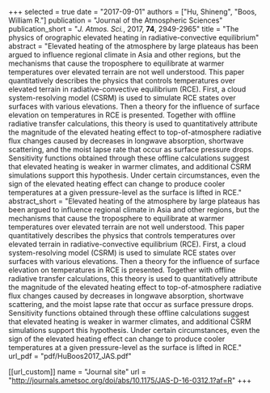 +++
selected = true
date = "2017-09-01"
authors = ["Hu, Shineng", "Boos, William R."]
publication = "Journal of the Atmospheric Sciences"
publication_short = "*J. Atmos. Sci.*, 2017, **74**, 2949-2965"
title = "The physics of orographic elevated heating in radiative-convective equilibrium"
abstract = "Elevated heating of the atmosphere by large plateaus has been argued to influence regional climate in Asia and other regions, but the mechanisms that cause the troposphere to equilibrate at warmer temperatures over elevated terrain are not well understood. This paper quantitatively describes the physics that controls temperatures over elevated terrain in radiative-convective equilibrium (RCE). First, a cloud system-resolving model (CSRM) is used to simulate RCE states over surfaces with various elevations. Then a theory for the influence of surface elevation on temperatures in RCE is presented. Together with offline radiative transfer calculations, this theory is used to quantitatively attribute the magnitude of the elevated heating effect to top-of-atmosphere radiative flux changes caused by decreases in longwave absorption, shortwave scattering, and the moist lapse rate that occur as surface pressure drops. Sensitivity functions obtained through these offline calculations suggest that elevated heating is weaker in warmer climates, and additional CSRM simulations support this hypothesis. Under certain circumstances, even the sign of the elevated heating effect can change to produce cooler temperatures at a given pressure-level as the surface is lifted in RCE."
abstract_short = "Elevated heating of the atmosphere by large plateaus has been argued to influence regional climate in Asia and other regions, but the mechanisms that cause the troposphere to equilibrate at warmer temperatures over elevated terrain are not well understood. This paper quantitatively describes the physics that controls temperatures over elevated terrain in radiative-convective equilibrium (RCE). First, a cloud system-resolving model (CSRM) is used to simulate RCE states over surfaces with various elevations. Then a theory for the influence of surface elevation on temperatures in RCE is presented. Together with offline radiative transfer calculations, this theory is used to quantitatively attribute the magnitude of the elevated heating effect to top-of-atmosphere radiative flux changes caused by decreases in longwave absorption, shortwave scattering, and the moist lapse rate that occur as surface pressure drops. Sensitivity functions obtained through these offline calculations suggest that elevated heating is weaker in warmer climates, and additional CSRM simulations support this hypothesis. Under certain circumstances, even the sign of the elevated heating effect can change to produce cooler temperatures at a given pressure-level as the surface is lifted in RCE."
url_pdf = "pdf/HuBoos2017_JAS.pdf"

[[url_custom]]
    name = "Journal site"
    url = "http://journals.ametsoc.org/doi/abs/10.1175/JAS-D-16-0312.1?af=R"
+++

